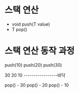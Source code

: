 # 스택 연산

- void push(T value)
- T pop()

# 스택 연산 동작 과정

push(10)
push(20)
push(30)

30
20
10
-----------------바닥

pop() - 30
pop() - 20
pop() - 10